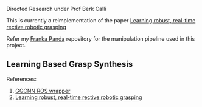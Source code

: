 Directed Research under Prof Berk Calli

This is currently a reimplementation of the paper [Learning robust, real-time rective robotic grasping](https://github.com/dougsm/mvp_grasp "Learning robust, real-time rective robotic grasping") 

Refer my [Franka Panda](https://github.com/cdbharath/franka_panda "Franka Panda") repository for the manipulation pipeline used in this project. 

## Learning Based Grasp Synthesis

References:
1. [GGCNN ROS wrapper](https://github.com/dougsm/mvp_grasp "GGCNN ROS wrapper")
2. [Learning robust, real-time rective robotic grasping](https://github.com/dougsm/mvp_grasp "Learning robust, real-time rective robotic grasping") 
